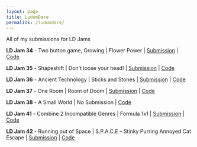 ```yaml
---
layout: page
title: LudumDare
permalink: /ludumdare/
---
```


All of my submissions for LD Jams

**LD Jam 34** - Two button game, Growing \| Flower Power \| [Submission](http://ludumdare.com/compo/ludum-dare-34/?action=preview&uid=66066) | [Code](https://github.com/limered/LD34)

**LD Jam 35** - Shapeshift | Don't loose your head! | [Submission](http://ludumdare.com/compo/ludum-dare-35/?action=preview&uid=93112) | [Code](https://github.com/limered/LD35)

**LD Jam 36** - Ancient Technology | Sticks and Stones | [Submission](http://ludumdare.com/compo/ludum-dare-36/?action=preview&uid=93112) | [Code](https://github.com/limered/LD36)

**LD Jam 37** - One Room | Room of Doom | [Submission](http://ludumdare.com/compo/ludum-dare-37/?action=preview&uid=66066) | [Code](https://github.com/limered/LD37)

**LD Jam 38** - A Small World | No Submission | [Code](https://github.com/limered/LD38)

**LD Jam 41** - Combine 2 Incompatible Genres | Formula 1x1 | [Submission](https://ldjam.com/events/ludum-dare/41/formula-1x1) | [Code](https://github.com/limered/LD41)

**LD Jam 42** - Running out of Space | S.P.A.C.E – Stinky Purring Annoyed Cat Escape | [Submission](https://ldjam.com/events/ludum-dare/42/s-p-a-c-e-stinky-purring-annoyed-cat-escape) | [Code](https://github.com/limered/LD42/tree/develop)